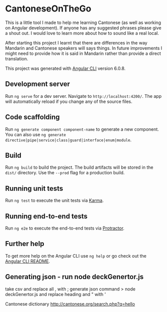 # CantoneseOnTheGo

This is a little tool I made to help me learning Cantonese (as well as working on Angular development). If anyone has any suggested phrases please give a shout out. I would love to learn more about how to sound like a real local. 

After starting this project I learnt that there are differences in the way Mandarin and Cantonese speakers will says things. In future improvements I might need to provide how it is said in Mandarin rather than provide a direct translation.



This project was generated with [Angular CLI](https://github.com/angular/angular-cli) version 6.0.8.

## Development server

Run `ng serve` for a dev server. Navigate to `http://localhost:4200/`. The app will automatically reload if you change any of the source files.

## Code scaffolding

Run `ng generate component component-name` to generate a new component. You can also use `ng generate directive|pipe|service|class|guard|interface|enum|module`.

## Build

Run `ng build` to build the project. The build artifacts will be stored in the `dist/` directory. Use the `--prod` flag for a production build.

## Running unit tests

Run `ng test` to execute the unit tests via [Karma](https://karma-runner.github.io).

## Running end-to-end tests

Run `ng e2e` to execute the end-to-end tests via [Protractor](http://www.protractortest.org/).

## Further help

To get more help on the Angular CLI use `ng help` or go check out the [Angular CLI README](https://github.com/angular/angular-cli/blob/master/README.md).

## Generating json - run node deckGenertor.js
take csv and replace all , with ;
generate json command > node deckGenertor.js
and replace heading and " with '


Cantonese dictionary
http://cantonese.org/search.php?q=hello

